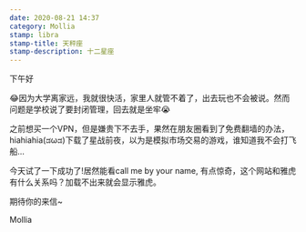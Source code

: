 ```yaml
---
date: 2020-08-21 14:37
category: Mollia
stamp: libra
stamp-title: 天秤座
stamp-description: 十二星座
---
```


<p>
下午好

😂因为大学离家远，我就很快活，家里人就管不着了，出去玩也不会被说。然而问题是学校说了要封闭管理，回去就是坐牢😭

之前想买一个VPN，但是嫌贵下不去手，果然在朋友圈看到了免费翻墙的办法，hiahiahia(ಡωಡ)下载了星战前夜，以为是模拟市场交易的游戏，谁知道我不会打飞船…

今天试了一下成功了!居然能看call me by your name, 有点惊奇，这个网站和雅虎有什么关系吗？加载不出来就会显示雅虎。

期待你的来信~

Mollia
</p>